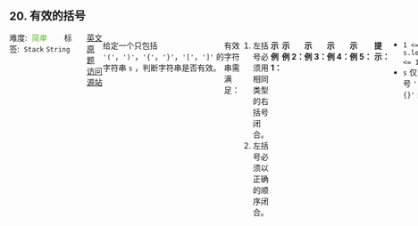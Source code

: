 <div style="font-size: 20px; margin-bottom: 15px; font-weight: bold;">20. 有效的括号</div>
<div style="display: flex; font-size: 14px; justify-content: space-between;"><div><span style="margin-right: 30px;">难度:&nbsp;&nbsp;<label style="color: rgb(90, 183, 38);">简单</label></span><span style="margin-right: 30px;">标签:&nbsp;&nbsp;<code>Stack</code>&nbsp;<code>String</code></span></div><div><span style="margin-right: 15px;"><a href="https://leetcode.com/problems/valid-parentheses/">英文原题</a></span><span><a href="https://leetcode-cn.com/problems/valid-parentheses/">访问源站</a></span></div>
<hr style="height: 1px; margin: 1em 0px;" />
<p>给定一个只包括 <code>'('</code>，<code>')'</code>，<code>'{'</code>，<code>'}'</code>，<code>'['</code>，<code>']'</code> 的字符串 <code>s</code> ，判断字符串是否有效。</p>

<p>有效字符串需满足：</p>

<ol>
	<li>左括号必须用相同类型的右括号闭合。</li>
	<li>左括号必须以正确的顺序闭合。</li>
</ol>

<p> </p>

<p><strong>示例 1：</strong></p>

<pre>
<strong>输入：</strong>s = "()"
<strong>输出：</strong>true
</pre>

<p><strong>示例 2：</strong></p>

<pre>
<strong>输入：</strong>s = "()[]{}"
<strong>输出：</strong>true
</pre>

<p><strong>示例 3：</strong></p>

<pre>
<strong>输入：</strong>s = "(]"
<strong>输出：</strong>false
</pre>

<p><strong>示例 4：</strong></p>

<pre>
<strong>输入：</strong>s = "([)]"
<strong>输出：</strong>false
</pre>

<p><strong>示例 5：</strong></p>

<pre>
<strong>输入：</strong>s = "{[]}"
<strong>输出：</strong>true</pre>

<p> </p>

<p><strong>提示：</strong></p>

<ul>
	<li><code>1 &lt;= s.length &lt;= 10<sup>4</sup></code></li>
	<li><code>s</code> 仅由括号 <code>'()[]{}'</code> 组成</li>
</ul>

<hr style="height: 1px; margin: 1em 0px;" />
<strong>第2次解答</strong>
```javascript
/**
 * @param {string} s
 * @return {boolean}
 */
var isValid = function (s) {
  // 将左括号加入栈中，遇到右空号出栈，如果左右括号不匹配，返回 false， 如果循环结束后栈中还有数据，说明不匹配
  let stacks = [];
  for (let i = 0; i < s.length; i++) {
    if (s[i] === "(" || s[i] === "{" || s[i] === "[") {
      stacks.push(s[i]);
    }
    if (
      (s[i] === ")" && stacks.pop() !== "(") ||
      (s[i] === "}" && stacks.pop() !== "{") ||
      (s[i] === "]" && stacks.pop() !== "[")
    ) {
      return false;
    }
  }

  return stacks.length === 0;
};
```
<hr style="height: 1px; margin: 1em 0px;" />
<strong>第1次解答</strong>
```javascript
/**
 * @param {string} s
 * @return {boolean}
 */
var isValid = function (s) {
  // 括号匹配映射关系
  const matchMap = {
    ")": "(",
    "]": "[",
    "}": "{",
  };
  // 用一个 Stack 存放满足要求的左括号。
  const stack = [];

  for (let i = 0; i < s.length; i++) {
    // 如果命中左边括号，就把括号放入 Stack
    if (["(", "[", "{"].includes(s[i])) {
      stack.push(s[i]);
      // 如果当前字符不是左括号，就通过匹配映射关系查找当前对应的左括号和上次最后插入到 Stack 里的左括号
    } else if (matchMap[s[i]] === stack[stack.length - 1]) {
      // 如果一致，说明两个括号匹配，则当前括号校验完成
      stack.pop();
    } else {
      // 如果不一致，则直接返回 false
      return false;
    }
  }
  // 如果 Stack 为空，则证明全部比较完成，全部匹配成功
  return stack.length === 0;
};
```